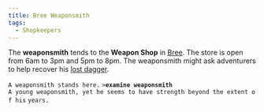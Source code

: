 ```yaml
---
title: Bree Weaponsmith
tags:
  - Shopkeepers
---
```

The **weaponsmith** tends to the **Weapon Shop** in
[Bree](Bree "wikilink"). The store is open from 6am to 3pm and 5pm to
8pm. The weaponsmith might ask adventurers to help recover his [lost
dagger](Quest#Bree_Weaponsmith "wikilink").

`A weaponsmith stands here.`
`>`**`examine weaponsmith`**
`A young weaponsmith, yet he seems to have strength beyond the extent of his`
`years.`
